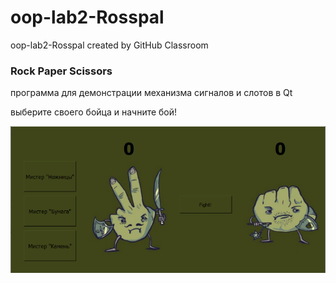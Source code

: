 # oop-lab2-Rosspal
oop-lab2-Rosspal created by GitHub Classroom
### Rock Paper Scissors
программа для демонстрации механизма сигналов и слотов в Qt

выберите своего бойца и начните бой!

![alt text](https://github.com/ivtipm/oop-lab2-Rosspal/blob/master/signalsAndSlotsExample/Rock%20Paper%20Scissors.PNG)
